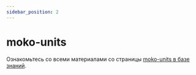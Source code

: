 ```yaml
---
sidebar_position: 2
---
```


# moko-units

Ознакомьтесь со всеми материалами со страницы [moko-units в базе знаний](/learning/libraries/moko/moko-units/).
